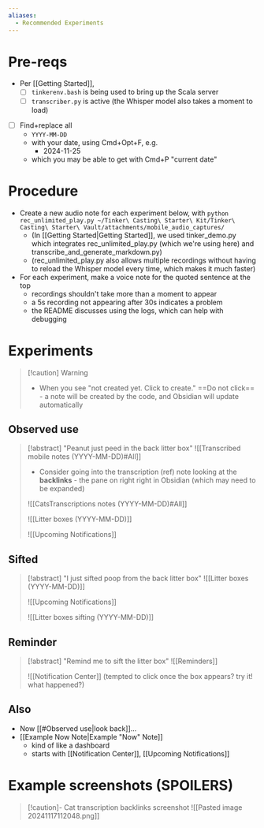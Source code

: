 ```yaml
---
aliases:
  - Recommended Experiments
---
```

# Pre-reqs

- Per [[Getting Started]],
	- [ ] `tinkerenv.bash` is being used to bring up the Scala server
	- [ ] `transcriber.py` is active (the Whisper model also takes a moment to load)
- [ ] Find+replace all
	- `YYYY-MM-DD`
	- with your date, using Cmd+Opt+F, e.g.
		- 2024-11-25
	- which you may be able to get with Cmd+P "current date"

# Procedure

- Create a new audio note for each experiment below, with `python rec_unlimited_play.py ~/Tinker\ Casting\ Starter\ Kit/Tinker\ Casting\ Starter\ Vault/attachments/mobile_audio_captures/`
	- (In [[Getting Started|Getting Started]], we used tinker_demo.py which integrates rec_unlimited_play.py (which we're using here) and transcribe_and_generate_markdown.py)
	- (rec_unlimited_play.py also allows multiple recordings without having to reload the Whisper model every time, which makes it much faster)
- For each experiment, make a voice note for the quoted sentence at the top
	- recordings shouldn't take more than a moment to appear
	- a 5s recording not appearing after 30s indicates a problem
	- the README discusses using the logs, which can help with debugging

# Experiments

> [!caution] Warning
> - When you see "not created yet. Click to create." ==Do not click== - a note will be created by the code, and Obsidian will update automatically

## Observed use

> [!abstract] "Peanut just peed in the back litter box"
> ![[Transcribed mobile notes (YYYY-MM-DD)#All]]
> - Consider going into the transcription (ref) note looking at the **backlinks** - the pane on right right in Obsidian (which may need to be expanded)
> 
> ![[CatsTranscriptions notes (YYYY-MM-DD)#All]]
> 
> ![[Litter boxes (YYYY-MM-DD)]]
> 
> ![[Upcoming Notifications]]

## Sifted

> [!abstract] "I just sifted poop from the back litter box"
> ![[Litter boxes (YYYY-MM-DD)]]
> 
> ![[Upcoming Notifications]]
> 
> ![[Litter boxes sifting (YYYY-MM-DD)]]

## Reminder

> [!abstract] "Remind me to sift the litter box"
> ![[Reminders]]
> 
> ![[Notification Center]]
> (tempted to click once the box appears? try it! what happened?)
> 

## Also

- Now [[#Observed use|look back]]...
- [[Example Now Note|Example "Now" Note]]
	- kind of like a dashboard
	- starts with [[Notification Center]], [[Upcoming Notifications]]

# Example screenshots (SPOILERS)

> [!caution]- Cat transcription backlinks screenshot
> ![[Pasted image 20241117112048.png]]

